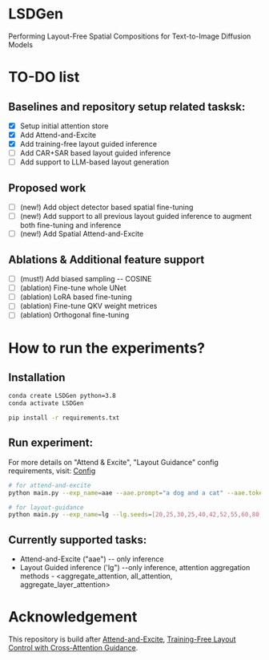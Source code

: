 # LSDGen
Performing Layout-Free Spatial Compositions for Text-to-Image Diffusion Models

# TO-DO list

## Baselines and repository setup related tasksk:
- [x] Setup initial attention store
- [x] Add Attend-and-Excite
- [x] Add training-free layout guided inference
- [ ] Add CAR+SAR based layout guided inference
- [ ] Add support to LLM-based layout generation

## Proposed work
- [ ] (new!) Add object detector based spatial fine-tuning
- [ ] (new!) Add support to all previous layout guided inference to augment both fine-tuning and inference
- [ ] (new!) Add Spatial Attend-and-Excite

## Ablations & Additional feature support
- [ ] (must!) Add biased sampling -- COSINE
- [ ] (ablation) Fine-tune whole UNet
- [ ] (ablation) LoRA based fine-tuning
- [ ] (ablation) Fine-tune QKV weight metrices
- [ ] (ablation) Orthogonal fine-tuning

# How to run the experiments?

## Installation

```bash
conda create LSDGen python=3.8
conda activate LSDGen

pip install -r requirements.txt
```

## Run experiment:
For more details on "Attend & Excite", "Layout Guidance" config requirements, visit: [Config](utils/configs.py)
```bash
# for attend-and-excite
python main.py --exp_name=aae --aae.prompt="a dog and a cat" --aae.token_indices [2,5] --aae.seeds [42]

# for layout-guidance
python main.py --exp_name=lg --lg.seeds=[20,25,30,25,40,42,52,55,60,80,90,101,300] --lg.prompt="an apple to the right of the dog at a beach." --lg.phrases="dog;apple" --lg.bounding_box="[[[0.1, 0.2, 0.5, 0.8]],[[0.75, 0.6, 0.95, 0.8]]]" --lg.attention_aggregation_method="all_attention"
```

## Currently supported tasks:
* Attend-and-Excite ("aae") -- only inference
* Layout Guided inference ('lg") --only inference, attention aggregation methods - <aggregate_attention, all_attention, aggregate_layer_attention>


# Acknowledgement
This repository is build after [Attend-and-Excite](https://github.com/yuval-alaluf/Attend-and-Excite), [Training-Free Layout Control with Cross-Attention Guidance](https://github.com/silent-chen/layout-guidance).